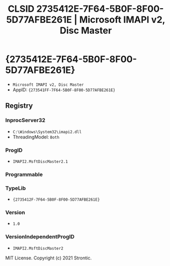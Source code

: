 ﻿---
title: "CLSID 2735412E-7F64-5B0F-8F00-5D77AFBE261E | Microsoft IMAPI v2, Disc Master"
excerpt: What is COM-Object CLSID 2735412E-7F64-5B0F-8F00-5D77AFBE261E?
---

# {2735412E-7F64-5B0F-8F00-5D77AFBE261E}

* `Microsoft IMAPI v2, Disc Master`
* AppID: `{273541FF-7F64-5B0F-8F00-5D77AFBE261E}`

## Registry


### InprocServer32

* `C:\Windows\System32\imapi2.dll`
* ThreadingModel: `Both`

### ProgID

* `IMAPI2.MsftDiscMaster2.1`

### Programmable


### TypeLib

* `{2735412F-7F64-5B0F-8F00-5D77AFBE261E}`

### Version

* `1.0`

### VersionIndependentProgID

* `IMAPI2.MsftDiscMaster2`

MIT License. Copyright (c) 2021 Strontic.


